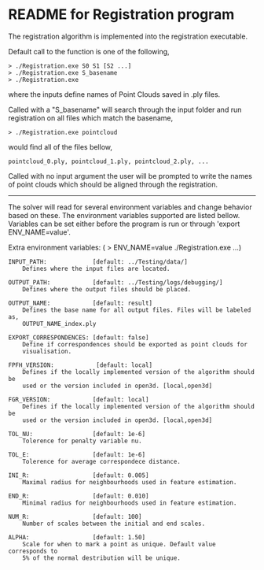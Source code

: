 # README for Registration program

The registration algorithm is implemented into the registration executable.

Default call to the function is one of the following,  

    > ./Registration.exe S0 S1 [S2 ...]  
    > ./Registration.exe S_basename  
    > ./Registration.exe  

where the inputs define names of Point Clouds saved in .ply files.

Called with a "S_basename" will search through the input folder and run
registration on all files which match the basename,  

    > ./Registration.exe pointcloud  

would find all of the files bellow,  

    pointcloud_0.ply, pointcloud_1.ply, pointcloud_2.ply, ...

Called with no input argument the user will be prompted to write the names of
point clouds which should be aligned through the registration.

----------------------------------------------------------------------------
The solver will read for several environment variables and change behavior
based on these. The environment variables supported are listed bellow. Variables
can be set either before the program is run or through 'export ENV_NAME=value'.

Extra environment variables: ( > ENV_NAME=value ./Registration.exe ...)

    INPUT_PATH:             [default: ../Testing/data/]  
        Defines where the input files are located.  

    OUTPUT_PATH:            [default: ../Testing/logs/debugging/]  
        Defines where the output files should be placed.  

    OUTPUT_NAME:            [default: result]  
        Defines the base name for all output files. Files will be labeled as,  
        OUTPUT_NAME_index.ply  

    EXPORT_CORRESPONDENCES: [default: false]  
        Define if correspondences should be exported as point clouds for  
        visualisation.  

    FPFH_VERSION:            [default: local]  
        Defines if the locally implemented version of the algorithm should be
        used or the version included in open3d. [local,open3d]  

    FGR_VERSION:            [default: local]  
        Defines if the locally implemented version of the algorithm should be
        used or the version included in open3d. [local,open3d]  

    TOL_NU:                 [default: 1e-6]  
        Tolerence for penalty variable nu.  

    TOL_E:                  [default: 1e-6]  
        Tolerence for average correspondece distance.  

    INI_R:                  [default: 0.005]  
        Maximal radius for neighbourhoods used in feature estimation.  

    END_R:                  [default: 0.010]  
        Minimal radius for neighbourhoods used in feature estimation.  

    NUM_R:                  [default: 100]  
        Number of scales between the initial and end scales.  

    ALPHA:                  [default: 1.50]  
        Scale for when to mark a point as unique. Default value corresponds to  
        5% of the normal destribution will be unique.  
